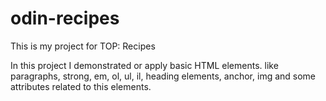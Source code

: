 # odin-recipes
This is my project for TOP: Recipes

In this project I demonstrated or apply basic HTML elements.
like paragraphs, strong, em, ol, ul, il, heading elements, anchor, img and some attributes related to this elements.